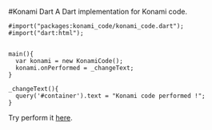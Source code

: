 #Konami Dart
A Dart implementation for Konami code.

```
#import("packages:konami_code/konami_code.dart");
#import("dart:html");


main(){
  var konami = new KonamiCode();
  konami.onPerformed = _changeText;
}

_changeText(){
  query('#container').text = "Konami code performed !";
}
```

Try perform it [here](http://nfrancois.github.com/dartkonami/).
